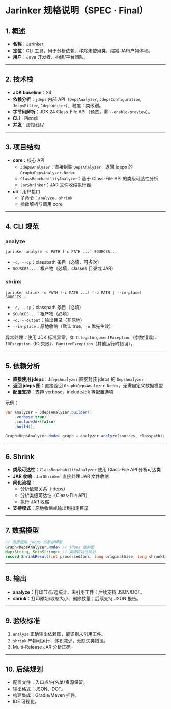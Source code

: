 # Jarinker 规格说明（SPEC · Final）

## 1. 概述
- **名称**：Jarinker
- **定位**：CLI 工具，用于分析依赖、移除未使用类，缩减 JAR/产物体积。
- **用户**：Java 开发者、构建/平台团队。

---

## 2. 技术栈
- **JDK baseline**：24
- **依赖分析**：`jdeps` 内部 API（`DepsAnalyzer`, `JdepsConfiguration`, `JdepsFilter`, `JdepsWriter`），粒度：类级别。
- **字节码解析**：JDK 24 Class-File API（预览，需 `--enable-preview`）。
- **CLI**：Picocli
- **并发**：虚拟线程

---

## 3. 项目结构
- **core**：核心 API
    - `JdepsAnalyzer`：直接封装 `DepsAnalyzer`，返回 jdeps 的 `Graph<DepsAnalyzer.Node>`
    - `ClassReachabilityAnalyzer`：基于 Class-File API 的类级可达性分析
    - `JarShrinker`：JAR 文件收缩执行器
- **cli**：用户接口
    - 子命令：`analyze`、`shrink`
    - 参数解析与调用 core

---

## 4. CLI 规范
### analyze
```
jarinker analyze -c PATH [-c PATH ...] SOURCES...
```
- `-c, --cp`：classpath 条目（必填，可多次）
- `SOURCES...`：根产物（必填，classes 目录或 JAR）

### shrink
```
jarinker shrink -c PATH [-c PATH ...] [-o PATH | --in-place] SOURCES...
```
- `-c, --cp`：classpath 条目（必填）
- `SOURCES...`：根产物（必填）
- `-o, --output`：输出目录（非原地）
- `--in-place`：原地收缩（默认 true，`-o` 优先生效）

异常处理：使用 JDK 标准异常，如 `IllegalArgumentException`（参数错误）、`IOException`（IO 失败）、`RuntimeException`（其他运行时错误）。

---

## 5. 依赖分析
- **直接使用 jdeps**：`JdepsAnalyzer` 直接封装 jdeps 的 `DepsAnalyzer`
- **返回 jdeps 图**：直接返回 `Graph<DepsAnalyzer.Node>`，无需自定义数据模型
- **配置支持**：支持 verbose、includeJdk 等配置选项

示例：
```java
var analyzer = JdepsAnalyzer.builder()
    .verbose(true)
    .includeJdk(false)
    .build();

Graph<DepsAnalyzer.Node> graph = analyzer.analyze(sources, classpath);
```

---

## 6. Shrink
- **类级可达性**：`ClassReachabilityAnalyzer` 使用 Class-File API 分析可达类
- **JAR 收缩**：`JarShrinker` 直接处理 JAR 文件收缩
- **简化流程**：
    - 分析依赖关系（jdeps）
    - 分析类级可达性（Class-File API）
    - 执行 JAR 收缩
- **支持模式**：原地收缩或输出到指定目录

---

## 7. 数据模型
```java
// 直接使用 jdeps 的数据模型
Graph<DepsAnalyzer.Node> // jdeps 依赖图
Map<String, Set<String>> // 类级可达性映射
record ShrinkResult(int processedJars, long originalSize, long shrunkSize) // 收缩结果
```

---

## 8. 输出
- **analyze**：打印节点/边统计、未引用工件；后续支持 JSON/DOT。
- **shrink**：打印原始/收缩大小、删除数量；后续支持 JSON 报告。

---

## 9. 验收标准
1. `analyze` 正确输出依赖图，能识别未引用工件。
2. `shrink` 产物可运行，体积减少，无缺失类错误。
3. Multi-Release JAR 分析正确。

---

## 10. 后续规划
- 配置文件：入口点/白名单/资源保留。
- 输出格式：JSON、DOT。
- 构建集成：Gradle/Maven 插件。
- IDE 可视化。  